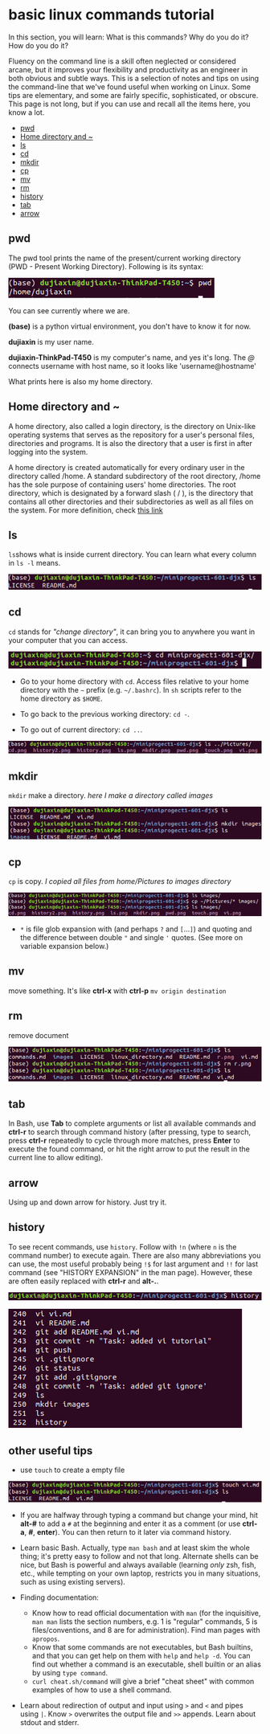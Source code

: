 # basic linux commands tutorial
In this section, you will learn:
What is this commands? Why do you do it? How do you do it?

Fluency on the command line is a skill often neglected or considered arcane, but it improves your flexibility and productivity as an engineer in both obvious and subtle ways. This is a selection of notes and tips on using the command-line that we've found useful when working on Linux. Some tips are elementary, and some are fairly specific, sophisticated, or obscure. This page is not long, but if you can use and recall all the items here, you know a lot.

* [pwd](#pwd)
* [Home directory and ~](#Home) 
* [ls](#ls)
* [cd](#cd)
* [mkdir](#mkdir)
* [cp](#cp)
* [mv](#mv)
* [rm](#rm)
* [history](#history)
* [tab](#tab)
* [arrow](#arrow)

## pwd
The pwd tool prints the name of the present/current working directory (PWD - Present Working Directory). Following is its syntax:

![Image of pwd](/images/pwd.png)

You can see currently where we are. 

**(base)** is a python virtual environment, you don't have to know it for now.

**dujiaxin** is my user name.

**dujiaxin-ThinkPad-T450** is my computer's name, and yes it's long. The *@* connects username with host name, so it looks like 'username@hostname'

What prints here is also my home directory.

## Home directory and ~
A home directory, also called a login directory, is the directory on Unix-like operating systems that serves as the repository for a user's personal files, directories and programs. It is also the directory that a user is first in after logging into the system.

A home directory is created automatically for every ordinary user in the directory called /home. A standard subdirectory of the root directory, /home has the sole purpose of containing users' home directories. The root directory, which is designated by a forward slash ( / ), is the directory that contains all other directories and their subdirectories as well as all files on the system. For more definition, check [this link](#http://www.linfo.org/home_directory.html)

## ls

`ls`shows what is inside current directory. You can learn what every column in `ls -l` means.

![Image of ls](/images/ls.png)

## cd
`cd` stands for *"change directory"*, it can bring you to anywhere you want in your computer that you can access.

![Image of cd](/images/cd.png)

- Go to your home directory with `cd`. Access files relative to your home directory with the `~` prefix (e.g. `~/.bashrc`). In `sh` scripts refer to the home directory as `$HOME`.

- To go back to the previous working directory: `cd -`.

- To go out of current directory: `cd ..`.

![Image of 2dot](/images/2dot.png)

## mkdir

`mkdir` make a directory. *here I make a directory called images*

![Image of mkdir](/images/mkdir.png)

## cp

`cp` is copy. *I copied all files from home/Pictures to images directory*

![Image of cp](/images/cp.png)

- `*` is file glob expansion with (and perhaps `?` and `[`...`]`) and quoting and the difference between double `"` and single `'` quotes. (See more on variable expansion below.)

## mv

move something. It's like **ctrl-x** with **ctrl-p**
`mv origin destination`

## rm

remove document 

![Image of rm](/images/rm.png)

## tab
In Bash, use **Tab** to complete arguments or list all available commands and **ctrl-r** to search through command history (after pressing, type to search, press **ctrl-r** repeatedly to cycle through more matches, press **Enter** to execute the found command, or hit the right arrow to put the result in the current line to allow editing).

## arrow

Using up and down arrow for history. Just try it.

## history
To see recent commands, use `history`. Follow with `!n` (where `n` is the command number) to execute again. There are also many abbreviations you can use, the most useful probably being `!$` for last argument and `!!` for last command (see "HISTORY EXPANSION" in the man page). However, these are often easily replaced with **ctrl-r** and **alt-.**.

![Image of history](/images/history.png)

![Image of history2](/images/history2.png)

## other useful tips

- use `touch` to create a empty file

![Image of touch](/images/touch.png)

- If you are halfway through typing a command but change your mind, hit **alt-#** to add a `#` at the beginning and enter it as a comment (or use **ctrl-a**, **#**, **enter**). You can then return to it later via command history.

- Learn basic Bash. Actually, type `man bash` and at least skim the whole thing; it's pretty easy to follow and not that long. Alternate shells can be nice, but Bash is powerful and always available (learning *only* zsh, fish, etc., while tempting on your own laptop, restricts you in many situations, such as using existing servers).

- Finding documentation:
  - Know how to read official documentation with `man` (for the inquisitive, `man man` lists the section numbers, e.g. 1 is "regular" commands, 5 is files/conventions, and 8 are for administration). Find man pages with `apropos`.
  - Know that some commands are not executables, but Bash builtins, and that you can get help on them with `help` and `help -d`. You can find out whether a command is an executable, shell builtin or an alias by using `type command`.
  - `curl cheat.sh/command` will give a brief "cheat sheet" with common examples of how to use a shell command.

- Learn about redirection of output and input using `>` and `<` and pipes using `|`. Know `>` overwrites the output file and `>>` appends. Learn about stdout and stderr.
